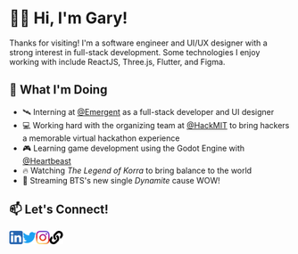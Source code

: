 # 👋🏼 Hi, I'm Gary!

Thanks for visiting! I'm a software engineer and UI/UX designer with a strong interest in full-stack development. Some technologies I enjoy working with include ReactJS, Three.js, Flutter, and Figma.

## 🌱 What I'm Doing

- 🛰️ Interning at [@Emergent](https://www.emergentspace.com/) as a full-stack developer and UI designer
- 💻 Working hard with the organizing team at [@HackMIT](https://hackmit.org/) to bring hackers a memorable virtual hackathon experience
- 🎮 Learning game development using the Godot Engine with [@Heartbeast](https://github.com/uheartbeast)
- 🔥 Watching <em>The Legend of Korra</em> to bring balance to the world
- 🎵 Streaming BTS's new single <em>Dynamite</em> cause WOW!

## 📫 Let's Connect!

<a href="https://www.linkedin.com/in/gary-nguyen-mit/">
	<img width="24" align="left"
		 alt="My LinkedIn profile"
		 src="https://raw.githubusercontent.com/Kasaract/Kasaract/master/icons/linkedin.svg">
</a>

<a href="https://twitter.com/garynguyen_18" >
	<img width="24" align="left"
		 alt="My Twitter profile"
		 src="https://raw.githubusercontent.com/Kasaract/Kasaract/master/icons/twitter.svg" />
</a>

<a href="https://www.instagram.com/garynguyen18/">
	<img width="24" align="left"
		 alt="My Instagram profile"
		 src="https://raw.githubusercontent.com/Kasaract/Kasaract/master/icons/instagram.svg" />
</a>

<a href="https://garynguyen.com" >
	<img width="24" align="left"
		 alt="My Personal Portfolio"
		 src="https://raw.githubusercontent.com/Kasaract/Kasaract/master/icons/link.svg" />
</a>
